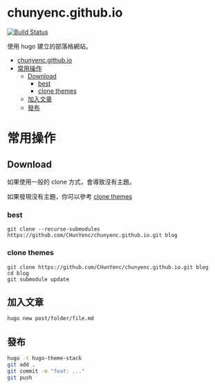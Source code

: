 # chunyenc.github.io

[![Build Status](http://drone.chunyen.xyz/api/badges/CHunYenc/chunyenc.github.io/status.svg?ref=refs/heads/master)](http://drone.chunyen.xyz/CHunYenc/chunyenc.github.io)

使用 hugo 建立的部落格網站。

- [chunyenc.github.io](#chunyencgithubio)
- [常用操作](#常用操作)
  - [Download](#download)
    - [best](#best)
    - [clone themes](#clone-themes)
  - [加入文章](#加入文章)
  - [發布](#發布)

# 常用操作

## Download

如果使用一般的 clone 方式，會導致沒有主題。

如果發現沒有主題，你可以參考 [clone themes](#clone-themes)

### best

```shell
git clone --recurse-submodules https://github.com/CHunYenc/chunyenc.github.io.git blog
```

### clone themes

```shell
git clone https://github.com/CHunYenc/chunyenc.github.io.git blog
cd blog
git submodule update
```

## 加入文章

```bash
hugo new post/folder/file.md
```

## 發布

```bash
hugo -t hugo-theme-stack 
git add .
git commit -m "feat: ..."
git push
```
